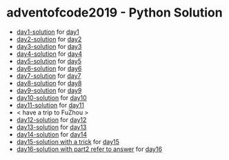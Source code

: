 # adventofcode2019 - Python Solution

- [day1-solution](day1.py) for [day1](https://adventofcode.com/2019/day/1)
- [day2-solution](day2.py) for [day2](https://adventofcode.com/2019/day/2)
- [day3-solution](day3.py) for [day3](https://adventofcode.com/2019/day/3)
- [day4-solution](day4.py) for [day4](https://adventofcode.com/2019/day/4)
- [day5-solution](day5.py) for [day5](https://adventofcode.com/2019/day/5)
- [day6-solution](day6.py) for [day6](https://adventofcode.com/2019/day/6)
- [day7-solution](day7.py) for [day7](https://adventofcode.com/2019/day/7)
- [day8-solution](day8.py) for [day8](https://adventofcode.com/2019/day/8)
- [day9-solution](day9.py) for [day9](https://adventofcode.com/2019/day/9)
- [day10-solution](day10.py) for [day10](https://adventofcode.com/2019/day/10)
- [day11-solution](day11.py) for [day11](https://adventofcode.com/2019/day/11)
- < have a trip to FuZhou >
- [day12-solution](day12.py) for [day12](https://adventofcode.com/2019/day/12)
- [day13-solution](day13.py) for [day13](https://adventofcode.com/2019/day/13)
- [day14-solution](day14.py) for [day14](https://adventofcode.com/2019/day/14)
- [day15-solution with a trick](day15.py) for [day15](https://adventofcode.com/2019/day/15)
- [day16-solution with part2 refer to answer](day16.py) for [day16](https://adventofcode.com/2019/day/16)
